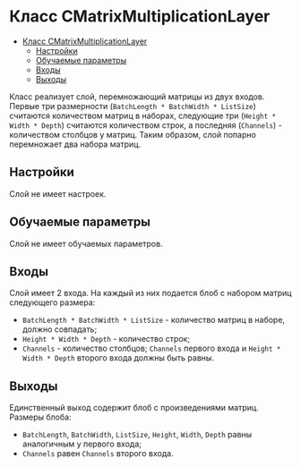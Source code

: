 # Класс CMatrixMultiplicationLayer

<!-- TOC -->

- [Класс CMatrixMultiplicationLayer](#класс-cmatrixmultiplicationlayer)
    - [Настройки](#настройки)
    - [Обучаемые параметры](#обучаемые-параметры)
    - [Входы](#входы)
    - [Выходы](#выходы)

<!-- /TOC -->

Класс реализует слой, перемножающий матрицы из двух входов. Первые три размерности (`BatchLength * BatchWidth * ListSize`) считаются количеством матриц в наборах, следующие три (`Height * Width * Depth`) считаются количеством строк, а последняя (`Channels`) - количеством столбцов у матриц. Таким образом, слой попарно перемножает два набора матриц.

## Настройки

Слой не имеет настроек.

## Обучаемые параметры

Слой не имеет обучаемых параметров.

## Входы

Слой имеет 2 входа. На каждый из них подается блоб с набором матриц следующего размера:

- `BatchLength * BatchWidth * ListSize` - количество матриц в наборе, должно совпадать;
- `Height * Width * Depth` - количество строк;
- `Channels` - количество столбцов; `Channels` первого входа и `Height * Width * Depth` второго входа должны быть равны.

## Выходы

Единственный выход содержит блоб с произведениями матриц. Размеры блоба:

- `BatchLength`, `BatchWidth`, `ListSize`, `Height`, `Width`, `Depth` равны аналогичным у первого входа;
- `Channels` равен `Channels` второго входа.
